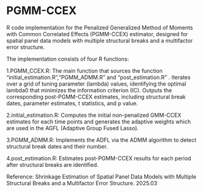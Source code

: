 # PGMM-CCEX
R code implementation for the Penalized Generalized Method of Moments with Common Correlated Effects (PGMM-CCEX) estimator, designed for spatial panel data models with multiple structural breaks and a multifactor error structure.

The implementation consists of four R functions:

1.PGMM_CCEX.R: The main function that sources the function “initial_estimation.R”,“PGMM_ADMM.R” and “post_estimation.R” . Iterates over a grid of tuning parameter (lambda) values, identifying the optimal lambda0 that minimizes the information criterion (IC). Outputs the corresponding post-PGMM-CCEX estimates, including structural break dates, parameter estimates, t statistics, and p value.

2.initial_estimation.R: Computes the initial non-penalized GMM-CCEX estimates for each time points and generates the adaptive weights which are used in the AGFL (Adaptive Group Fused Lasso).

3.PGMM_ADMM.R: Implements the ADFL via the ADMM algorithm to detect structural break dates and their number.

4.post_estimation.R: Estimates post-PGMM-CCEX results for each period after structural breaks are identified.

Reference: Shrinkage Estimation of Spatial Panel Data Models with Multiple Structural Breaks and a Multifactor Error Structure. 2025.03
